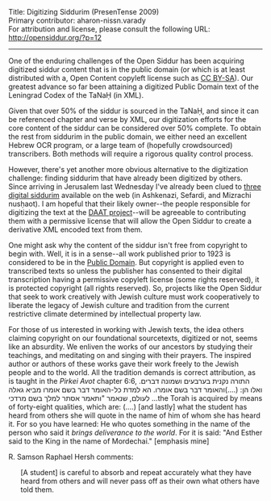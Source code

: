 <html>
<head></head>
<body>
Title: Digitizing Siddurim (PresenTense 2009)<br />
Primary contributor: aharon-nissn.varady<br />
For attribution and license, please consult the following URL: <a href="http://opensiddur.org/?p=12">http://opensiddur.org/?p=12</a>
<p />
<hr />

One of the enduring challenges of the Open Siddur has been acquiring digitized siddur content that is in the public domain (or which is at least distributed with a, Open Content copyleft license such as <a href="http://en.wikipedia.org/wiki/Share-alike">CC BY-SA</a>). Our greatest advance so far been attaining a digitized Public Domain text of the Leningrad Codex of the TaNaḤ (in XML).

Given that over 50% of the siddur is sourced in the TaNaḤ, and since it can be referenced chapter and verse by XML, our digitization efforts for the core content of the siddur can be considered over 50% complete. To obtain the rest from siddurim in the public domain, we either need an excellent Hebrew OCR program, or a large team of (hopefully crowdsourced) transcribers. Both methods will require a rigorous quality control process.

However, there's yet another more obvious alternative to the digitization challenge: finding siddurim that have already been digitized by others. Since arriving in Jerusalem last Wednesday I've already been clued to <a href="http://www.daat.ac.il/daat/sidurim/shaar-2.htm">three digital siddurim</a> available on the web (in Ashkenazi, Sefardi, and Mizrachi nusḥaot). I am hopeful that their likely owner--the people responsible for digitizing the text at the <a href="http://translate.google.com/translate?hl=en&amp;u=http%3A%2F%2Fwww.daat.ac.il%2Fdaat%2Fabout%2Fabout.htm">DAAT project</a>--will be agreeable to contributing them with a permissive license that will allow the Open Siddur to create a derivative XML encoded text from them.

One might ask why the content of the siddur isn't free from copyright to begin with. Well, it is in a sense--all work published prior to 1923 is considered to be in the <a href="http://en.wikipedia.org/wiki/Public_domain">Public Domain</a>. But copyright is applied even to transcribed texts so unless the publisher has consented to their digital transcription having a permissive copyleft license (some rights reserved), it is protected copyright (all rights reserved). So, projects like the Open Siddur that seek to work creatively with Jewish culture must work cooperatively to liberate the legacy of Jewish culture and tradition from the current restrictive climate determined by intellectual property law.

For those of us interested in working with Jewish texts, the idea others claiming copyright on our foundational sourcetexts, digitized or not, seems like an absurdity. We enliven the works of our ancestors by studying their teachings, and meditating on and singing with their prayers. The inspired author or authors of these works gave their work freely to the Jewish people and to the world. All the tradition demands is correct attribution, as is taught in the <em>Pirkei Avot</em> chapter 6:6,
<span style="commentary" lang="he">התורה נקנית בערבעים ושמונה דברים. ואלו הן: (....)והאומר דבר בשם אומרו. הא למדת כל-האומר דבר בשם אומרו מביא גאלה לעולם, שנאמר "ותאמר אסתר למלך בשם מרדכי</span>
...the Torah is acquired by means of forty-eight qualities, which are: (....) [and lastly] what the student has heard from others she will quote in the name of him of whom she has heard it. For so you have learned: He who quotes something in the name of the person who said it <em>brings deliverance to the world</em>. For it is said: "And Esther said to the King in the name of Mordechai." [emphasis mine]

R. Samson Raphael Hersh comments:

<p style="margin-left: 0.25in;">[A student] is careful to absorb and repeat accurately what they have heard from others and will never pass off as their own what others have told them.</p>
</body>
</html>